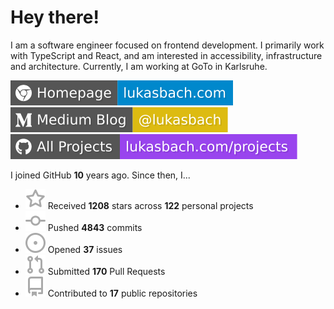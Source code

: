 # Hey there!

I am a software engineer focused on frontend development. I primarily work with TypeScript and React, and am interested in accessibility, infrastructure and architecture. Currently, I am working at GoTo in Karlsruhe.

[![Homepage](./icons/homepage.svg)](https://lukasbach.com)
[![Medium Blog](./icons/medium.svg)](https://medium.com/@lukasbach)
[![My Projects](./icons/projects.svg)](https://lukasbach.com/projects)

I joined GitHub **10** years ago. Since then, I...

- ![](./icons/star.svg) Received **1208** stars across **122** personal projects
- ![](./icons/commit.svg) Pushed **4843** commits
- ![](./icons/issues.svg) Opened **37** issues
- ![](./icons/pr.svg) Submitted **170** Pull Requests
- ![](./icons/repo.svg) Contributed to **17** public repositories
